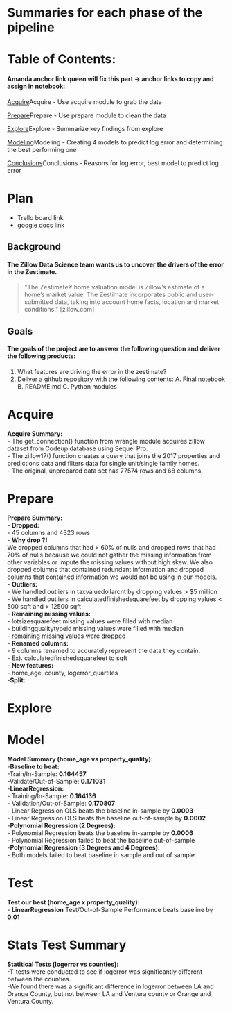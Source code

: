 # Summaries for each phase of the pipeline
# Table of Contents:
#### Amanda anchor link queen will fix this part -> anchor links to copy and assign in notebook: <a id="id"></a>
[Acquire](#id)Acquire - Use acquire module to grab the data

[Prepare](#id)Prepare - Use prepare module to clean the data

[Explore](#id)Explore - Summarize key findings from explore

[Modeling](#id)Modeling - Creating 4 models to predict log error and determining the best performing one

[Conclusions](#id)Conclusions - Reasons for log error, best model to predict log error

# Plan
- Trello board link
- google docs link
## Background
#### The Zillow Data Science team wants us to uncover the drivers of the error in the Zestimate.  
> "The Zestimate® home valuation model is Zillow’s estimate of a home’s market value. The Zestimate incorporates public and user-submitted data, taking into account home facts, location and market conditions." [zillow.com]
## Goals
#### The goals of the project are to answer the following question and deliver the following products:
1. What features are driving the error in the zestimate?
2. Deliver a github repository with the following contents:
    A. Final notebook
    B. README.md
    C. Python modules
# Acquire
<div class="alert alert-block alert-success">
<b>Acquire Summary:</b> 
<br>- The get_connection() function from wrangle module acquires zillow dataset from Codeup database using Sequel Pro.
<br>- The zillow17() function creates a query that joins the 2017 properties and predictions data and filters data for single unit/single family homes.
<br>- The original, unprepared data set has 77574 rows and 68 columns.
</div>

# Prepare
<div class="alert alert-block alert-success">
<b>Prepare Summary:</b> 
<br>-  <b>Dropped: </b> <br>
- 45 columns and 4323 rows</b> 
<br>- <b>Why drop ?! </b> 
<br>We dropped columns that had > 60% of nulls and dropped rows that had 70% of nulls because we could not gather the missing information from other variables or impute the missing values without high skew.  We also dropped columns that contained redundant information and dropped columns that contained information we would not be using in our models.
<br>- <b>Outliers: </b> <br>
- We handled outliers in taxvaluedollarcnt by dropping values > $5 million
<br>- We handled outliers in calculatedfinishedsquarefeet by dropping values < 500 sqft and > 12500 sqft
<br>- <b>Remaining missing values:</b> <br>
- lotsizesquarefeet missing values were filled with median
<br>- buildingqualitytypeid missing values were filled with median
<br>- remaining missing values were dropped
<br>- <b>Renamed columns: </b> <br>
- 9 columns renamed to accurately represent the data they contain.
<br>- Ex). calculatedfinishedsquarefeet to sqft 
<br>- <b>New features: </b> <br>
- home_age, county, logerror_quartiles
<br>-<b>Split:</b>
<br>
</div>

# Explore 

# Model
<div class="alert alert-block alert-success">
<b>Model Summary (home_age vs property_quality):</b> 
<br>-<b>Baseline to beat: </b> 
<br>-Train/In-Sample:  <b>0.164457 </b>
<br>-Validate/Out-of-Sample: <b>0.171031 </b>  
<br>-<b>LinearRegression: </b> <br>
- Training/In-Sample: <b>0.164136</b>
<br>- Validation/Out-of-Sample: <b>0.170807</b>
<br>- Linear Regression OLS beats the baseline in-sample by <b>0.0003 </b>
<br>- Linear Regression OLS beats the baseline out-of-sample by <b>0.0002</b>  
<br>-<b>Polynomial Regression (2 Degrees):</b> <br> 
- Polynomial Regression beats the baseline in-sample by <b>0.0006 </b>
<br>- Polynomial Regression failed to beat the baseline out-of-sample  
<br>-<b>Polynomial Regression (3 Degrees and 4 Degrees):</b> <br>
- Both models failed to beat baseline in sample and out of sample.
</div>

# Test
<div class="alert alert-block alert-success">
<b>Test our best (home_age x property_quality):</b> 
<br>- <b> LinearRegression</b> Test/Out-of-Sample Performance beats baseline by <b>0.01</b></div>

# Stats Test Summary
<div class="alert alert-block alert-success">
<b>Statitical Tests (logerror vs counties):</b> 
<br>-T-tests were conducted to see if logerror was significantly different between the counties.  
<br>-We found there was a significant difference in logerror between LA and Orange County, but not between LA and Ventura county or Orange and Ventura County.  </div>
